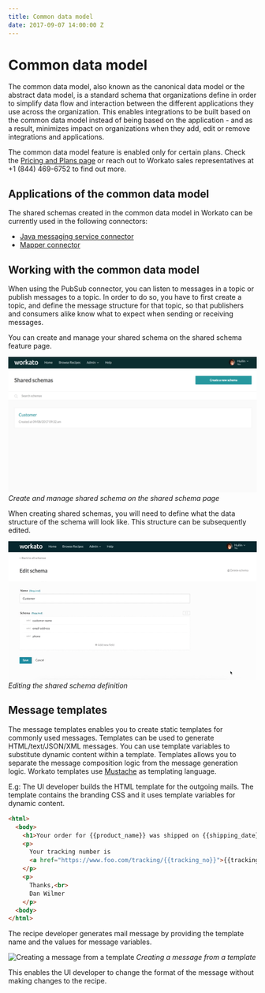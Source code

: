 ```yaml
---
title: Common data model
date: 2017-09-07 14:00:00 Z
---
```


# Common data model
The common data model, also known as the canonical data model or the abstract data model, is a standard schema that organizations define in order to simplify data flow and interaction between the different applications they use across the organization. This enables integrations to be built based on the common data model instead of being based on the application - and as a result, minimizes impact on organizations when they add, edit or remove integrations and applications.

The common data model feature is enabled only for certain plans. Check the [Pricing and Plans page](https://www.workato.com/pricing?audience=general) or reach out to Workato sales representatives at +1 (844) 469-6752 to find out more.

## Applications of the common data model
The shared schemas created in the common data model in Workato can be currently used in the following connectors:

- [Java messaging service connector](/connectors/jms.md)
- [Mapper connector](/connectors/mapper.md)

## Working with the common data model
When using the PubSub connector, you can listen to messages in a topic or publish messages to a topic. In order to do so, you have to first create a topic, and define the message structure for that topic, so that publishers and consumers alike know what to expect when sending or receiving messages.

You can create and manage your shared schema on the shared schema feature page.

![Shared schema management](/assets/images/features/common-data-model/shared-schema-management.png)
*Create and manage shared schema on the shared schema page*

When creating shared schemas, you will need to define what the data structure of the schema will look like. This structure can be subsequently edited.

![Editing shared schema](/assets/images/features/common-data-model/editing-schema.gif)
*Editing the shared schema definition*

## Message templates

The message templates enables you to create static templates for commonly used messages. Templates can be used to generate HTML/text/JSON/XML messages. You can use template variables to substitute dynamic content within a template. Templates allows you to separate the message composition logic from the message generation logic. Workato templates use [Mustache](https://mustache.github.io/mustache.5.html) as templating language.

E.g:
The UI developer builds the HTML template for the outgoing mails. The template contains the branding CSS
and it uses template variables for dynamic content.

```html
<html>
  <body>
    <h1>Your order for {{product_name}} was shipped on {{shipping_date}}</h1>
    <p>
      Your tracking number is
      <a href="https://www.foo.com/tracking/{{tracking_no}}">{{tracking_no}}</a>
    </p>
    <p>
      Thanks,<br>
      Dan Wilmer
    </p>
  <body>
</html>
```

The recipe developer generates mail message by providing the template name and the values for message 
variables.

![Creating a message from a template](/assets/images/features/message-template/creating-message.gif)
*Creating a message from a template*

This enables the UI developer to change the format of the message without making changes to the recipe.
